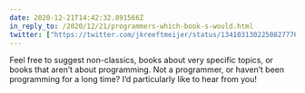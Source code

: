 ```yaml
---
date: 2020-12-21T14:42:32.891566Z
in_reply_to: /2020/12/21/programmers-which-book-s-would.html
twitter: ["https://twitter.com/jkreeftmeijer/status/1341031302250827776"]
---
```

Feel free to suggest non-classics, books about very specific topics, or books that aren’t about programming. Not a programmer, or haven’t been programming for a long time? I’d particularly like to hear from you!

